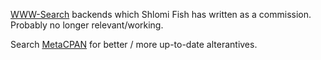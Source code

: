 [WWW-Search](https://metacpan.org/release/WWW-Search) backends which
Shlomi Fish has written as a commission. Probably no longer relevant/working.

Search [MetaCPAN](https://metacpan.org/) for better / more up-to-date
alterantives.
